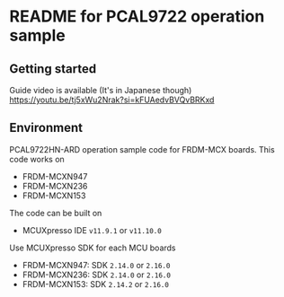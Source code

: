# README for PCAL9722 operation sample

## Getting started
Guide video is available (It's in Japanese though)  
https://youtu.be/tj5xWu2Nrak?si=kFUAedvBVQvBRKxd

## Environment
PCAL9722HN-ARD operation sample code for FRDM-MCX boards.
This code works on 
- FRDM-MCXN947
- FRDM-MCXN236
- FRDM-MCXN153  

The code can be built on 
- MCUXpresso IDE `v11.9.1` or `v11.10.0`

Use MCUXpresso SDK for each MCU boards
- FRDM-MCXN947: SDK `2.14.0` or `2.16.0`
- FRDM-MCXN236: SDK `2.14.0` or `2.16.0`
- FRDM-MCXN153: SDK `2.14.2` or `2.16.0`
